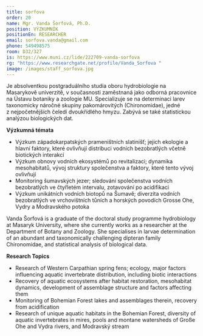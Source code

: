 ```yaml
---
title: sorfova
order: 20
name: Mgr. Vanda Šorfová, Ph.D.
position: VÝZKUMNÍK
positionEn: RESEARCHER
email: sorfova.vanda@gmail.com
phone: 549498575
room: D32/327
is: https://www.muni.cz/lide/222709-vanda-sorfova
rg: "https://www.researchgate.net/profile/Vanda_Sorfova "
image: /images/staff_sorfova.jpg
---
```

<div class="cz">

Je absolventkou postgraduálního studia oboru hydrobiologie na Masarykově univerzitě, v současnosti
 zaměstnaná jako odborná pracovnice na Ústavu botaniky a zoologie MU. Specializuje se na
 determinaci larev taxonomicky náročné skupiny pakomárovitých (Chironomidae), jedné
 z nejpočetnějších čeledí dvoukřídlého hmyzu. Zabývá se také statistickou analýzou biologických dat.

**Výzkumná témata**

* Výzkum západokarpatských prameništních slatinišť; jejich ekologie a hlavní faktory, které
  ovlivňují distribuci vodních bezobratlých včetně biotických interakcí
* Výzkum obnovy vodních ekosystémů po revitalizaci; dynamika mesohabitatů, vývoj struktury
  společenstva a faktory, které tento vývoj ovlivňují
* Monitoring šumavských jezer; sledování společenstva vodních bezobratlých ve čtyřletém
  intervalu, zotavování po acidifikaci
* Výzkum unikátních vodních biotopů na Šumavě; diverzita vodních bezobratlých ve vrchovištních tůních a horských povodích Grosse Ohe, Vydry a Modravského potoka

</div>

<div class="en">

Vanda Šorfová is a graduate of the doctoral study programme hydrobiology at Masaryk University, where she currently works as a researcher at the Department of Botany and Zoology. She specialises in larvae determination of an abundant and taxonomically challenging dipteran family Chironomidae, and statistical analysis of biological data.

**Research Topics**

* Research of Western Carpathian spring fens; ecology, major factors influencing aquatic invertebrate distribution, including biotic interactions
* Recovery of aquatic ecosystems after habitat restoration, mesohabitat dynamics, development of assemblage structure and factors affecting them
* Monitoring of Bohemian Forest lakes and assemblages therein, recovery from acidification
* Research of unique aquatic habitats in the Bohemian Forest, diversity of aquatic invertebrates in mires, pools and montane watersheds of Große Ohe and Vydra rivers, and Modravský stream

</div>